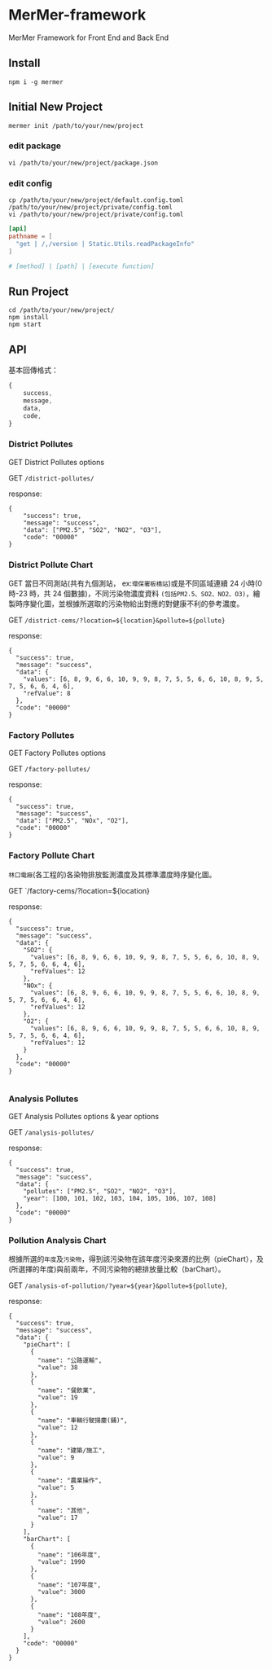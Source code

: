 # MerMer-framework

MerMer Framework for Front End and Back End

## Install

```shell
npm i -g mermer
```

## Initial New Project

```shell
mermer init /path/to/your/new/project
```

### edit package

```shell
vi /path/to/your/new/project/package.json
```

### edit config

```shell
cp /path/to/your/new/project/default.config.toml /path/to/your/new/project/private/config.toml
vi /path/to/your/new/project/private/config.toml
```

```toml
[api]
pathname = [
  "get | /,/version | Static.Utils.readPackageInfo"
]

# [method] | [path] | [execute function]
```

## Run Project

```
cd /path/to/your/new/project/
npm install
npm start
```

## API

基本回傳格式：

```javascript
{
	success,
	message,
	data,
	code,
}
```

### District Pollutes
GET District Pollutes options

GET `/district-pollutes/`

response:

```
{
    "success": true,
    "message": "success",
    "data": ["PM2.5", "SO2", "NO2", "O3"],
    "code": "00000"
}
```

### District Pollute Chart

GET 當日不同測站(共有九個測站， ex:`環保署板橋站`)或是不同區域連續 24 小時(0 時-23 時，共 24 個數據)，不同污染物濃度資料 `(包括PM2.5、SO2、NO2、O3)`，繪製時序變化圖，並根據所選取的污染物給出對應的對健康不利的參考濃度。

GET `/district-cems/?location=${location}&pollute=${pollute}`

response:

```
{
  "success": true,
  "message": "success",
  "data": {
    "values": [6, 8, 9, 6, 6, 10, 9, 9, 8, 7, 5, 5, 6, 6, 10, 8, 9, 5, 7, 5, 6, 6, 4, 6],
    "refValue": 8
  },
  "code": "00000"
}
```

### Factory Pollutes
GET Factory Pollutes options

GET `/factory-pollutes/`

response:

```
{
  "success": true,
  "message": "success",
  "data": ["PM2.5", "NOx", "O2"],
  "code": "00000"
}
```

### Factory Pollute Chart

`林口電廠`(各工程的)各染物排放監測濃度及其標準濃度時序變化圖。

GET `/factory-cems/?location=\${location}

response:

```
{
  "success": true,
  "message": "success",
  "data": {
    "SO2": {
      "values": [6, 8, 9, 6, 6, 10, 9, 9, 8, 7, 5, 5, 6, 6, 10, 8, 9, 5, 7, 5, 6, 6, 4, 6],
      "refValues": 12
    },
    "NOx": {
      "values": [6, 8, 9, 6, 6, 10, 9, 9, 8, 7, 5, 5, 6, 6, 10, 8, 9, 5, 7, 5, 6, 6, 4, 6],
      "refValues": 12
    },
    "O2": {
      "values": [6, 8, 9, 6, 6, 10, 9, 9, 8, 7, 5, 5, 6, 6, 10, 8, 9, 5, 7, 5, 6, 6, 4, 6],
      "refValues": 12
    }
  },
  "code": "00000"
}


```

### Analysis Pollutes
GET Analysis Pollutes options & year options

GET `/analysis-pollutes/`

response:

```
{
  "success": true,
  "message": "success",
  "data": {
    "pollutes": ["PM2.5", "SO2", "NO2", "O3"],
    "year": [100, 101, 102, 103, 104, 105, 106, 107, 108]
  },
  "code": "00000"
}
```

### Pollution Analysis Chart

根據所選的`年度`及`污染物`，得到該污染物在該年度污染來源的比例（pieChart），及(所選擇的年度)與前兩年，不同污染物的總排放量比較（barChart）。

GET `/analysis-of-pollution/?year=${year}&pollute=${pollute}`,

response:

```
{
  "success": true,
  "message": "success",
  "data": {
    "pieChart": [
      {
        "name": "公路運輸",
        "value": 38
      },
      {
        "name": "餐飲業",
        "value": 19
      },
      {
        "name": "車輛行駛揚塵(鋪)",
        "value": 12
      },
      {
        "name": "建築/施工",
        "value": 9
      },
      {
        "name": "農業操作",
        "value": 5
      },
      {
        "name": "其他",
        "value": 17
      }
    ],
    "barChart": [
      {
        "name": "106年度",
        "value": 1990
      },
      {
        "name": "107年度",
        "value": 3000
      },
      {
        "name": "108年度",
        "value": 2600
      }
    ],
    "code": "00000"
  }
}
```

